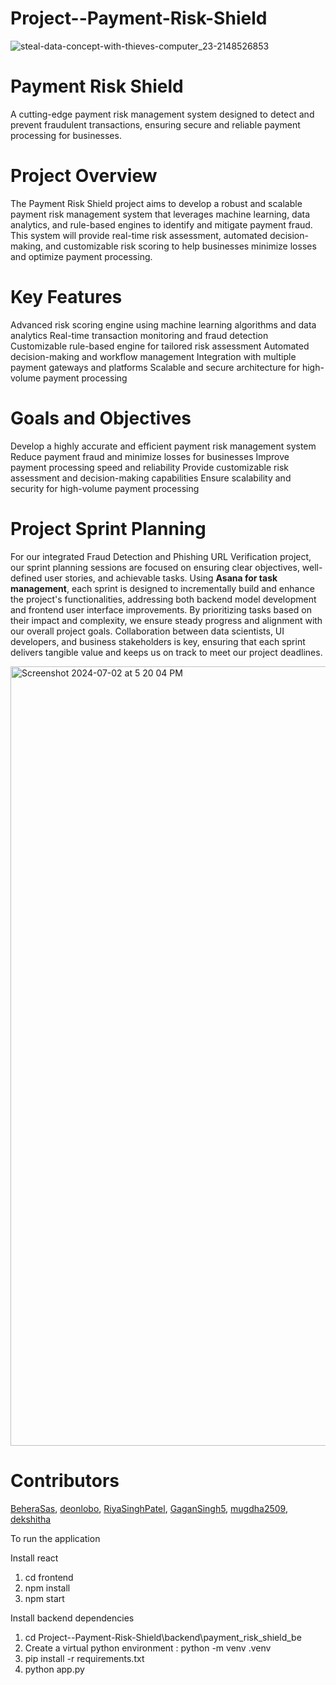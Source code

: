 # Project--Payment-Risk-Shield

![steal-data-concept-with-thieves-computer_23-2148526853](https://github.com/BeheraSas/Project--Payment-Risk-Shield/assets/148372851/9dea3136-efbf-4eaf-815d-d670e2aa0d89)

# Payment Risk Shield

A cutting-edge payment risk management system designed to detect and prevent fraudulent transactions, ensuring secure and reliable payment processing for businesses.

# Project Overview

The Payment Risk Shield project aims to develop a robust and scalable payment risk management system that leverages machine learning, data analytics, and rule-based engines to identify and mitigate payment fraud. This system will provide real-time risk assessment, automated decision-making, and customizable risk scoring to help businesses minimize losses and optimize payment processing.

# Key Features

  Advanced risk scoring engine using machine learning algorithms and data analytics
  Real-time transaction monitoring and fraud detection
  Customizable rule-based engine for tailored risk assessment
  Automated decision-making and workflow management
  Integration with multiple payment gateways and platforms
  Scalable and secure architecture for high-volume payment processing

# Goals and Objectives
Develop a highly accurate and efficient payment risk management system
Reduce payment fraud and minimize losses for businesses
Improve payment processing speed and reliability
Provide customizable risk assessment and decision-making capabilities
Ensure scalability and security for high-volume payment processing

# Project Sprint Planning

For our integrated Fraud Detection and Phishing URL Verification project, our sprint planning sessions are focused on ensuring clear objectives, well-defined user stories, and achievable tasks. Using **Asana for task management**, each sprint is designed to incrementally build and enhance the project's functionalities, addressing both backend model development and frontend user interface improvements. By prioritizing tasks based on their impact and complexity, we ensure steady progress and alignment with our overall project goals. Collaboration between data scientists, UI developers, and business stakeholders is key, ensuring that each sprint delivers tangible value and keeps us on track to meet our project deadlines.

<img width="1247" alt="Screenshot 2024-07-02 at 5 20 04 PM" src="https://github.com/BeheraSas/Project--Payment-Risk-Shield/assets/148372851/2e13af70-04c4-4d24-9306-056bde52cf35">


# Contributors
[BeheraSas](https://github.com/BeheraSas/),
[deonlobo](https://github.com/deonlobo/),
[RiyaSinghPatel](https://github.com/RiyaSinghPatel),
[GaganSingh5](https://github.com/GaganSingh5),
[mugdha2509](https://github.com/mugdha2509),
[dekshitha](https://github.com/dekshitha)

To run the application <br>

Install react <br>
1. cd frontend <br>
2. npm install <br>
3. npm start <br>

Install backend dependencies <br>
1. cd Project--Payment-Risk-Shield\backend\payment_risk_shield_be <br>
2. Create a virtual python environment : python -m venv .venv <br>
3. pip install -r requirements.txt <br>
4. python app.py  <br>
